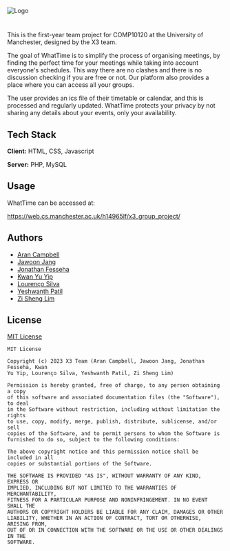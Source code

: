 ![Logo](https://gitlab.cs.man.ac.uk/h14965lf/x3-group-project/raw/master/images/logo_white.png)


#
This is the first-year team project for COMP10120 at the University of Manchester, designed by the X3 team.

The goal of WhatTime is to simplify the process of organising meetings, by finding the perfect time for your meetings while taking into account everyone's schedules. This way there are no clashes and there is no discussion checking if you are free or not. Our platform also provides a place where you can access all your groups.

The user provides an ics file of their timetable or calendar, and this is processed and regularly updated. WhatTime protects your privacy by not sharing any details about your events, only your availability.




## Tech Stack

**Client:** HTML, CSS, Javascript

**Server:** PHP, MySQL


## Usage

WhatTime can be accessed at:

https://web.cs.manchester.ac.uk/h14965lf/x3_group_project/
## Authors


- [Aran Campbell](https://gitlab.cs.man.ac.uk/q98040ac)
- [Jawoon Jang](https://gitlab.cs.man.ac.uk/p89240jj)
- [Jonathan Fesseha](https://gitlab.cs.man.ac.uk/t98667jf)
- [Kwan Yu Yip](https://gitlab.cs.man.ac.uk/j84846ky)
- [Lourenço Silva](https://gitlab.cs.man.ac.uk/h14965lf)
- [Yeshwanth Patil](https://gitlab.cs.man.ac.uk/c41098yp)
- [Zi Sheng Lim](https://gitlab.cs.man.ac.uk/u38952zl)

## License

[MIT License](https://gitlab.cs.man.ac.uk/h14965lf/x3-group-project/blob/master/LICENSE)

```
MIT License

Copyright (c) 2023 X3 Team (Aran Campbell, Jawoon Jang, Jonathan Fesseha, Kwan
Yu Yip, Lourenço Silva, Yeshwanth Patil, Zi Sheng Lim)

Permission is hereby granted, free of charge, to any person obtaining a copy
of this software and associated documentation files (the "Software"), to deal
in the Software without restriction, including without limitation the rights
to use, copy, modify, merge, publish, distribute, sublicense, and/or sell
copies of the Software, and to permit persons to whom the Software is
furnished to do so, subject to the following conditions:

The above copyright notice and this permission notice shall be included in all
copies or substantial portions of the Software.

THE SOFTWARE IS PROVIDED "AS IS", WITHOUT WARRANTY OF ANY KIND, EXPRESS OR
IMPLIED, INCLUDING BUT NOT LIMITED TO THE WARRANTIES OF MERCHANTABILITY,
FITNESS FOR A PARTICULAR PURPOSE AND NONINFRINGEMENT. IN NO EVENT SHALL THE
AUTHORS OR COPYRIGHT HOLDERS BE LIABLE FOR ANY CLAIM, DAMAGES OR OTHER
LIABILITY, WHETHER IN AN ACTION OF CONTRACT, TORT OR OTHERWISE, ARISING FROM,
OUT OF OR IN CONNECTION WITH THE SOFTWARE OR THE USE OR OTHER DEALINGS IN THE
SOFTWARE.

```

